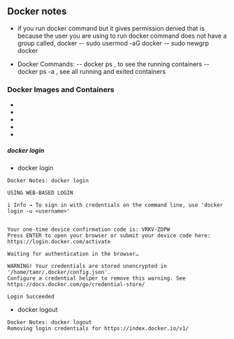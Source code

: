 ## Docker notes 

- if you run docker command but it gives permission denied that is because the user you are using to run docker command does not have a group called, docker 
  -- sudo usermod -aG docker <username>
  -- sudo newgrp docker  

- Docker Commands: 
  -- docker ps  , to see the running containers
  -- docker ps -a , see all running and exited containers

### Docker Images and Containers 
- 
- 
- 
- 
- 

##### docker login 
- docker login
```
Docker Notes: docker login

USING WEB-BASED LOGIN

i Info → To sign in with credentials on the command line, use 'docker login -u <username>'


Your one-time device confirmation code is: VRKV-ZDPW
Press ENTER to open your browser or submit your device code here: https://login.docker.com/activate

Waiting for authentication in the browser…

WARNING! Your credentials are stored unencrypted in '/home/tamr/.docker/config.json'.
Configure a credential helper to remove this warning. See
https://docs.docker.com/go/credential-store/

Login Succeeded
``` 

- docker logout 
```
Docker Notes: docker logout
Removing login credentials for https://index.docker.io/v1/
```

